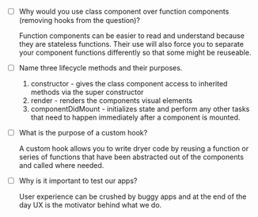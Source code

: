 - [ ] Why would you use class component over function components (removing hooks from the question)?
    
    Function components can be easier to read and understand because they are stateless functions. Their use will also force you to separate your component functions differently so that some might be reuseable.

- [ ] Name three lifecycle methods and their purposes.

     1) constructor - gives the class component access to inherited methods via the super constructor
     2) render - renders the components visual elements
     3) componentDidMount - initializes state and perform any other tasks that need to happen immediately after a component is mounted.

- [ ] What is the purpose of a custom hook?

    A custom hook allows you to write dryer code by reusing a function or series of functions that have been abstracted out of the components and called where needed.

- [ ] Why is it important to test our apps?

    User experience can be crushed by buggy apps and at the end of the day UX is the motivator behind what we do.